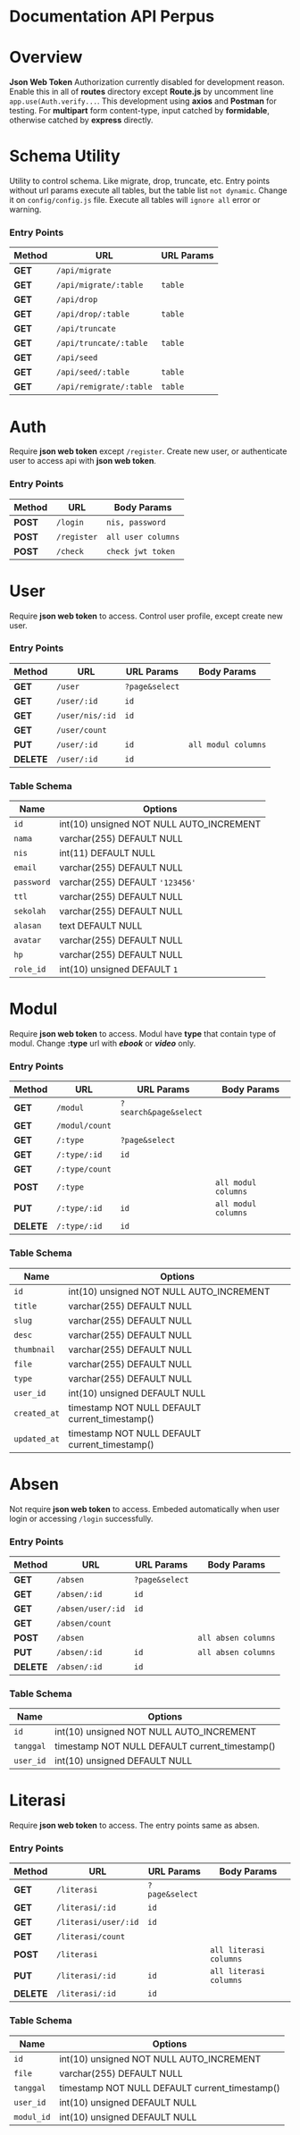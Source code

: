 # **Documentation API Perpus**

# Overview
**Json Web Token** Authorization currently disabled for
development reason. Enable this in all of **routes**
directory except **Route.js** by uncomment line `app.use(Auth.verify...`.
This development using **axios** and **Postman** for testing.
For **multipart** form content-type, input catched by **formidable**,
otherwise catched by **express** directly.

# Schema Utility
Utility to control schema. Like migrate, drop, truncate, etc.
Entry points without url params execute all tables, but
the table list `not dynamic`. Change it on `config/config.js` file.
Execute all tables will `ignore all` error or warning.

### Entry Points
| Method | URL | URL Params |
| ------ | --- | ---------- |
| **GET** | `/api/migrate` | |
| **GET** | `/api/migrate/:table` | `table` |
| **GET** | `/api/drop` | |
| **GET** | `/api/drop/:table` | `table` |
| **GET** | `/api/truncate` | |
| **GET** | `/api/truncate/:table` | `table` |
| **GET** | `/api/seed` | |
| **GET** | `/api/seed/:table` | `table` |
| **GET** | `/api/remigrate/:table` | `table` |

# Auth
Require **json web token** except `/register`.
Create new user, or authenticate user to access api
with **json web token**.

### Entry Points
| Method | URL | Body Params |
| ------ | --- | ------ |
| **POST** | `/login` | `nis, password` |
| **POST** | `/register` | `all user columns` |
| **POST** | `/check` | `check jwt token` |

# User
Require **json web token** to access.
Control user profile, except create new user.

### Entry Points
| Method | URL | URL Params | Body Params |
| ------ | --- | ---------- | ----------- |
| **GET** | `/user` | `?page&select` | |
| **GET** | `/user/:id` | `id` | |
| **GET** | `/user/nis/:id` | `id` | |
| **GET** | `/user/count` | | |
| **PUT** | `/user/:id` | `id` | `all modul columns` |
| **DELETE** | `/user/:id` | `id` | |

### Table Schema
| Name | Options |
| ---- | ------- |
| `id` | int(10) unsigned NOT NULL AUTO_INCREMENT |
| `nama` | varchar(255) DEFAULT NULL |
| `nis` | int(11) DEFAULT NULL |
| `email` | varchar(255) DEFAULT NULL |
| `password` | varchar(255) DEFAULT `'123456'` |
| `ttl` | varchar(255) DEFAULT NULL |
| `sekolah` | varchar(255) DEFAULT NULL |
| `alasan` | text DEFAULT NULL |
| `avatar` | varchar(255) DEFAULT NULL |
| `hp` | varchar(255) DEFAULT NULL |
| `role_id` | int(10) unsigned DEFAULT `1` |

# Modul
Require **json web token** to access.
Modul have **type** that contain type of modul.
Change **:type** url with ***ebook*** or ***video*** only.

### Entry Points
| Method | URL | URL Params | Body Params |
| ------ | --- | ---------- | ----------- |
| **GET** | `/modul` | `?search&page&select` | |
| **GET** | `/modul/count` | | |
| **GET** | `/:type` | `?page&select` | |
| **GET** | `/:type/:id` | `id` | |
| **GET** | `/:type/count` | | |
| **POST** | `/:type` | | `all modul columns` |
| **PUT** | `/:type/:id` | `id` | `all modul columns` |
| **DELETE** | `/:type/:id` | `id` | |

### Table Schema
| Name | Options |
| --- | --- |
| `id` | int(10) unsigned NOT NULL AUTO_INCREMENT |
| `title` | varchar(255) DEFAULT NULL |
| `slug` | varchar(255) DEFAULT NULL |
| `desc` | varchar(255) DEFAULT NULL |
| `thumbnail` | varchar(255) DEFAULT NULL |
| `file` | varchar(255) DEFAULT NULL |
| `type` | varchar(255) DEFAULT NULL |
| `user_id` | int(10) unsigned DEFAULT NULL |
| `created_at` | timestamp NOT NULL DEFAULT current_timestamp() |
| `updated_at` | timestamp NOT NULL DEFAULT current_timestamp() |

# Absen
Not require **json web token** to access. Embeded automatically
when user login or accessing `/login` successfully.

### Entry Points
| Method | URL | URL Params | Body Params |
| ------ | --- | ---------- | ----------- |
| **GET** | `/absen` | `?page&select` | |
| **GET** | `/absen/:id` | `id` | |
| **GET** | `/absen/user/:id` | `id` | |
| **GET** | `/absen/count` | | |
| **POST** | `/absen` | | `all absen columns` |
| **PUT** | `/absen/:id` | `id` | `all absen columns` |
| **DELETE** | `/absen/:id` | `id` | |

### Table Schema
| Name | Options |
| --- | --- |
| `id` | int(10) unsigned NOT NULL AUTO_INCREMENT |
| `tanggal` | timestamp NOT NULL DEFAULT current_timestamp() |
| `user_id` | int(10) unsigned DEFAULT NULL |

# Literasi
Require **json web token** to access. The entry points
same as absen.

### Entry Points
| Method | URL | URL Params | Body Params |
| ------ | --- | ---------- | ----------- |
| **GET** | `/literasi` | `?page&select` | |
| **GET** | `/literasi/:id` | `id` | |
| **GET** | `/literasi/user/:id` | `id` | |
| **GET** | `/literasi/count` | | |
| **POST** | `/literasi` | | `all literasi columns` |
| **PUT** | `/literasi/:id` | `id` | `all literasi columns` |
| **DELETE** | `/literasi/:id` | `id` | |

### Table Schema
| Name | Options |
| --- | --- |
| `id` | int(10) unsigned NOT NULL AUTO_INCREMENT |
| `file` | varchar(255) DEFAULT NULL |
| `tanggal` | timestamp NOT NULL DEFAULT current_timestamp() |
| `user_id` | int(10) unsigned DEFAULT NULL |
| `modul_id` | int(10) unsigned DEFAULT NULL |